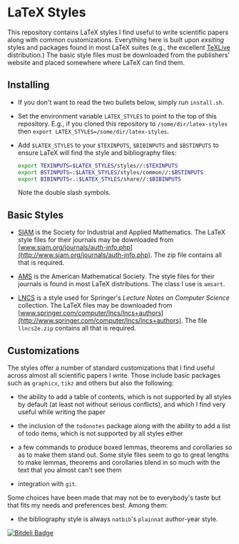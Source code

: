 # LaTeX Styles

This repository contains LaTeX styles I find useful to write scientific papers
along with common customizations. Everything here is built upon _exsiting_
styles and packages found in most LaTeX suites (e.g., the excellent
[TeXLive](http://www.tug.org/texlive) distribution.) The basic style files must
be downloaded from the publishers' website and placed somewhere where LaTeX can
find them.

## Installing

* If you don't want to read the two bullets below, simply run `install.sh`.

* Set the environment variable `LATEX_STYLES` to point to the top of this
  repository. E.g., if you cloned this repository to `/some/dir/latex-styles`
  then `export LATEX_STYLES=/some/dir/latex-styles`.

* Add `$LATEX_STYLES` to your `$TEXINPUTS`, `$BIBINPUTS` and `$BSTINPUTS`
  to ensure LaTeX will find the style and bibliography files:
  ```bash
  export TEXINPUTS=$LATEX_STYLES/styles//:$TEXINPUTS
  export BSTINPUTS=:$LATEX_STYLES/styles/common//:$BSTINPUTS
  export BIBINPUTS=.:$LATEX_STYLES/share//:$BIBINPUTS
  ```
  Note the double slash symbols.

## Basic Styles

* [SIAM](http://www.siam.org) is the Society for Industrial and Applied
  Mathematics. The LaTeX style files for their journals may be downloaded from
  [www.siam.org/journals/auth-info.php](http://www.siam.org/journals/auth-info.php).
  The zip file contains all that is required.

* [AMS](http://www.ams.org) is the American Mathematical Society. The style
  files for their journals is found in most LaTeX distributions. The class I
  use is `amsart`.

* [LNCS](http://www.springer.com/computer/lncs) is a style used for Springer's
  _Lecture Notes on Computer Science_ collection. The LaTeX files may be
  downloaded from
  [www.springer.com/computer/lncs/lncs+authors](http://www.springer.com/computer/lncs/lncs+authors). The file `llncs2e.zip` contains all that is required.

## Customizations

The styles offer a number of standard customizations that I find useful across
almost all scientific papers I write. Those include basic packages such as
`graphicx`, `tikz` and others but also the following:

* the ability to add a table of contents, which is not supported by all styles
  by default (at least not without serious conflicts), and which I find very
  useful while writing the paper

* the inclusion of the `todonotes` package along with the ability to add a
  list of todo items, which is not supported by all styles either

* a few commands to produce boxed lemmas, theorems and corollaries so as to
  make them stand out. Some style files seem to go to great lengths to make
  lemmas, theorems and corollaries blend in so much with the text that you
  almost can't see them

* integration with `git`.

Some choices have been made that may not be to everybody's taste but that fits
my needs and preferences best. Among them:

* the bibliography style is always `natbib`'s `plainnat` author-year style.


[![Bitdeli Badge](https://d2weczhvl823v0.cloudfront.net/dpo/latex-styles/trend.png)](https://bitdeli.com/free "Bitdeli Badge")

